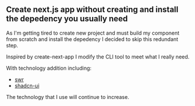 ## Create next.js app without creating and install the depedency you usually need

As I'm getting tired to create new project and must build my component from scratch and install the depedency I decided to skip this redundant step.

Inspired by create-next-app I modify the CLI tool to meet what I really need.

With technology addition including:
- [swr](https://swr.vercel.app)
- [shadcn-ui](https://ui.shadcn.com/)

The technology that I use will continue to increase.
